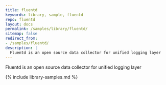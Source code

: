 ```yaml
---
title: fluentd
keywords: library, sample, fluentd
repo: fluentd
layout: docs
permalink: /samples/library/fluentd/
sitemap: false
redirect_from:
- /samples/fluentd/
description: |
  Fluentd is an open source data collector for unified logging layer
---
```


Fluentd is an open source data collector for unified logging layer


{% include library-samples.md %}
